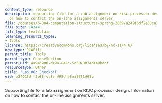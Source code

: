 ```yaml
---
content_type: resource
description: Supporting file for a lab assignment on RISC processor design. Information
  on how to contact the on-line assignments server.
file: /courses/6-004-computation-structures-spring-2009/a24916df2e38ca3dd95db3aa8661d68e_lab6checkoff.jsim
file_size: 14344
file_type: text/plain
learning_resource_types:
- Tools
license: https://creativecommons.org/licenses/by-nc-sa/4.0/
ocw_type: OCWFile
parent_title: Tools
parent_type: CourseSection
parent_uid: 4a943900-de94-8e8c-5c50-0874d4a8bdcf
resourcetype: Other
title: 'Lab #6: Checkoff'
uid: a24916df-2e38-ca3d-d95d-b3aa8661d68e
---
```

Supporting file for a lab assignment on RISC processor design. Information on how to contact the on-line assignments server.